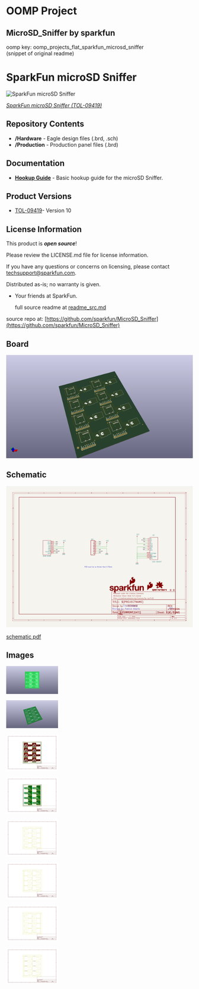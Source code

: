 # OOMP Project  
## MicroSD_Sniffer  by sparkfun  
  
oomp key: oomp_projects_flat_sparkfun_microsd_sniffer  
(snippet of original readme)  
  
SparkFun microSD Sniffer  
=========================  
  
  
![SparkFun microSD Sniffer](https://cdn.sparkfun.com//assets/parts/3/0/5/9/09419-01a.jpg)  
  
[*SparkFun microSD Sniffer (TOL-09419)*](https://www.sparkfun.com/products/9419)  
  
  
Repository Contents  
-------------------  
* **/Hardware** - Eagle design files (.brd, .sch)  
* **/Production** - Production panel files (.brd)  
  
Documentation  
--------------  
* **[Hookup Guide](https://learn.sparkfun.com/tutorials/microsd-sniffer-hookup-guide)** - Basic hookup guide for the microSD Sniffer.  
  
  
Product Versions  
----------------  
* [TOL-09419](https://www.sparkfun.com/products/9419)- Version 10  
  
License Information  
-------------------  
  
This product is _**open source**_!   
  
Please review the LICENSE.md file for license information.   
  
If you have any questions or concerns on licensing, please contact techsupport@sparkfun.com.  
  
Distributed as-is; no warranty is given.  
  
- Your friends at SparkFun.  
  
  full source readme at [readme_src.md](readme_src.md)  
  
source repo at: [https://github.com/sparkfun/MicroSD_Sniffer](https://github.com/sparkfun/MicroSD_Sniffer)  
## Board  
  
[![working_3d.png](working_3d_600.png)](working_3d.png)  
## Schematic  
  
[![working_schematic.png](working_schematic_600.png)](working_schematic.png)  
  
[schematic pdf](working_schematic.pdf)  
## Images  
  
[![working_3D_bottom.png](working_3D_bottom_140.png)](working_3D_bottom.png)  
  
[![working_3D_top.png](working_3D_top_140.png)](working_3D_top.png)  
  
[![working_assembly_page_01.png](working_assembly_page_01_140.png)](working_assembly_page_01.png)  
  
[![working_assembly_page_02.png](working_assembly_page_02_140.png)](working_assembly_page_02.png)  
  
[![working_assembly_page_03.png](working_assembly_page_03_140.png)](working_assembly_page_03.png)  
  
[![working_assembly_page_04.png](working_assembly_page_04_140.png)](working_assembly_page_04.png)  
  
[![working_assembly_page_05.png](working_assembly_page_05_140.png)](working_assembly_page_05.png)  
  
[![working_assembly_page_06.png](working_assembly_page_06_140.png)](working_assembly_page_06.png)  

